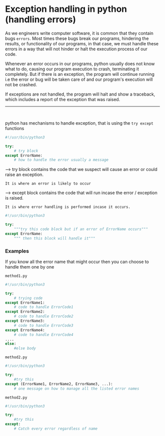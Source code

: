 # Exception handling in python (handling errors)

As we engineers write computer software, it is common that they contain bugs `errors`. Most times these bugs break our programs, hindering the results, or functionality of our programs, in that case, we must handle these errors in a way that will not hinder or halt the execution process of our code.

Whenever an error occurs in our programs, python usually does not know what to do, causing our program execution to crash, terminating it completely. But if there is an exception, the program will continue running i.e the error or bug will be taken care of and our program's execution will not be crashed.

If exceptions are not handled, the program will halt and show a traceback, which includes a report of the exception that was raised.

<hr>
<br>

python has mechanisms to handle exception, that is using the `try except` functions

```py
#!/usr/bin/python3

try:
    # try block
except ErrorName:
    # how to handle the error usually a message
```
--> try block contains the code that we suspect will cause an error or could raise an exception.

`It is where an error is likely to occur`

--> except block contains the code that will run incase the error / exception is raised.

`It is where error handling is performed incase it occurs.`

```py
#!/usr/bin/python3

try:
    """try this code block but if an error of ErrorName occurs"""
except ErrorName:
    """ then this block will handle it"""
```

### Examples

If you know all the error name that might occur then you can choose to handle them one by one

`method1.py`
```py
#!/usr/bin/python3

try:
    # trying code
except ErrorName1:
    # code to handle ErrorCode1
except ErrorName2:
    # code to handle ErrorCode2
except ErrorName3:
    # code to handle ErrorCode3
except ErrorName4:
    # code to handle ErrorCode4
....
else:
    #else body
```

`method2.py`

```py
#!/usr/bin/python3

try:
    #try this
except (ErrorName1, ErrorName2, ErrorName3, ...):
    # one message on how to manage all the listed error names
```

`method2.py`

```py
#!/usr/bin/python3

try:
    #try this
except:
    # Catch every error regardless of name
```